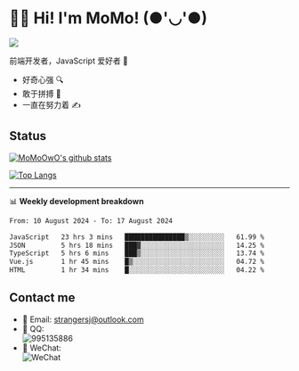 # 👨‍🎓 Hi! I'm MoMo! (●'◡'●)

[![](https://img.shields.io/badge/-@MoMoOwO-%23181717?style=flat-square&logo=github)](https://github.com/MoMoOwO)

前端开发者，JavaScript 爱好者 💖
- 好奇心强 🔍
- 敢于拼搏 💪
- 一直在努力着 ✍

## Status

[![MoMoOwO's github stats](https://github-readme-stats.vercel.app/api?username=MoMoOwO&show_icons=true&theme=tokyonight)](https://github.com/MoMoOwO)

[![Top Langs](https://github-readme-stats.vercel.app/api/top-langs/?username=MoMoOwO&layout=compact&theme=tokyonight)](https://github.com/MoMoOwO)

---

📊 **Weekly development breakdown**

<!--START_SECTION:waka-->

```txt
From: 10 August 2024 - To: 17 August 2024

JavaScript   23 hrs 3 mins   ███████████████▒░░░░░░░░░   61.99 %
JSON         5 hrs 18 mins   ███▓░░░░░░░░░░░░░░░░░░░░░   14.25 %
TypeScript   5 hrs 6 mins    ███▒░░░░░░░░░░░░░░░░░░░░░   13.74 %
Vue.js       1 hr 45 mins    █▒░░░░░░░░░░░░░░░░░░░░░░░   04.72 %
HTML         1 hr 34 mins    █░░░░░░░░░░░░░░░░░░░░░░░░   04.22 %
```

<!--END_SECTION:waka-->

## Contact me

- 📧 Email: strangersj@outlook.com
- 🐧 QQ:  
  ![995135886](https://i.loli.net/2020/11/27/Yx6eDSQi34Va5IA.jpg)
- 💭 WeChat:  
  ![WeChat](https://i.loli.net/2020/11/27/wWX6uVoIQqig5KP.jpg)
  
